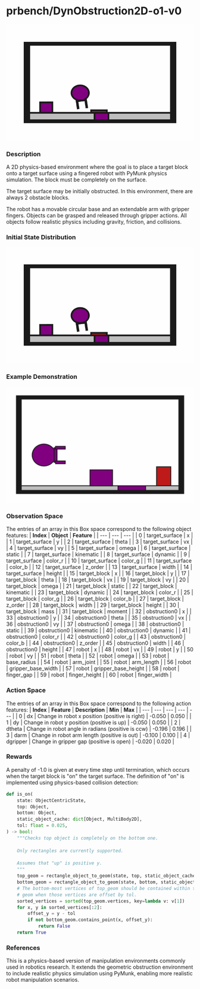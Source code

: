 # prbench/DynObstruction2D-o1-v0
![random action GIF](assets/random_action_gifs/DynObstruction2D-o1.gif)

### Description
A 2D physics-based environment where the goal is to place a target block onto a target surface using a fingered robot with PyMunk physics simulation. The block must be completely on the surface.

The target surface may be initially obstructed. In this environment, there are always 2 obstacle blocks.

The robot has a movable circular base and an extendable arm with gripper fingers. Objects can be grasped and released through gripper actions. All objects follow realistic physics including gravity, friction, and collisions.

### Initial State Distribution
![initial state GIF](assets/initial_state_gifs/DynObstruction2D-o1.gif)

### Example Demonstration
![demo GIF](assets/demo_gifs/DynObstruction2D-o1.gif)

### Observation Space
The entries of an array in this Box space correspond to the following object features:
| **Index** | **Object** | **Feature** |
| --- | --- | --- |
| 0 | target_surface | x |
| 1 | target_surface | y |
| 2 | target_surface | theta |
| 3 | target_surface | vx |
| 4 | target_surface | vy |
| 5 | target_surface | omega |
| 6 | target_surface | static |
| 7 | target_surface | kinematic |
| 8 | target_surface | dynamic |
| 9 | target_surface | color_r |
| 10 | target_surface | color_g |
| 11 | target_surface | color_b |
| 12 | target_surface | z_order |
| 13 | target_surface | width |
| 14 | target_surface | height |
| 15 | target_block | x |
| 16 | target_block | y |
| 17 | target_block | theta |
| 18 | target_block | vx |
| 19 | target_block | vy |
| 20 | target_block | omega |
| 21 | target_block | static |
| 22 | target_block | kinematic |
| 23 | target_block | dynamic |
| 24 | target_block | color_r |
| 25 | target_block | color_g |
| 26 | target_block | color_b |
| 27 | target_block | z_order |
| 28 | target_block | width |
| 29 | target_block | height |
| 30 | target_block | mass |
| 31 | target_block | moment |
| 32 | obstruction0 | x |
| 33 | obstruction0 | y |
| 34 | obstruction0 | theta |
| 35 | obstruction0 | vx |
| 36 | obstruction0 | vy |
| 37 | obstruction0 | omega |
| 38 | obstruction0 | static |
| 39 | obstruction0 | kinematic |
| 40 | obstruction0 | dynamic |
| 41 | obstruction0 | color_r |
| 42 | obstruction0 | color_g |
| 43 | obstruction0 | color_b |
| 44 | obstruction0 | z_order |
| 45 | obstruction0 | width |
| 46 | obstruction0 | height |
| 47 | robot | x |
| 48 | robot | vx |
| 49 | robot | y |
| 50 | robot | vy |
| 51 | robot | theta |
| 52 | robot | omega |
| 53 | robot | base_radius |
| 54 | robot | arm_joint |
| 55 | robot | arm_length |
| 56 | robot | gripper_base_width |
| 57 | robot | gripper_base_height |
| 58 | robot | finger_gap |
| 59 | robot | finger_height |
| 60 | robot | finger_width |


### Action Space
The entries of an array in this Box space correspond to the following action features:
| **Index** | **Feature** | **Description** | **Min** | **Max** |
| --- | --- | --- | --- | --- |
| 0 | dx | Change in robot x position (positive is right) | -0.050 | 0.050 |
| 1 | dy | Change in robot y position (positive is up) | -0.050 | 0.050 |
| 2 | dtheta | Change in robot angle in radians (positive is ccw) | -0.196 | 0.196 |
| 3 | darm | Change in robot arm length (positive is out) | -0.100 | 0.100 |
| 4 | dgripper | Change in gripper gap (positive is open) | -0.020 | 0.020 |


### Rewards
A penalty of -1.0 is given at every time step until termination, which occurs when the target block is "on" the target surface. The definition of "on" is implemented using physics-based collision detection:
```python
def is_on(
    state: ObjectCentricState,
    top: Object,
    bottom: Object,
    static_object_cache: dict[Object, MultiBody2D],
    tol: float = 0.025,
) -> bool:
    """Checks top object is completely on the bottom one.

    Only rectangles are currently supported.

    Assumes that "up" is positive y.
    """
    top_geom = rectangle_object_to_geom(state, top, static_object_cache)
    bottom_geom = rectangle_object_to_geom(state, bottom, static_object_cache)
    # The bottom-most vertices of top_geom should be contained within the bottom
    # geom when those vertices are offset by tol.
    sorted_vertices = sorted(top_geom.vertices, key=lambda v: v[1])
    for x, y in sorted_vertices[:2]:
        offset_y = y - tol
        if not bottom_geom.contains_point(x, offset_y):
            return False
    return True
```


### References
This is a physics-based version of manipulation environments commonly used in robotics research. It extends the geometric obstruction environment to include realistic physics simulation using PyMunk, enabling more realistic robot manipulation scenarios.
